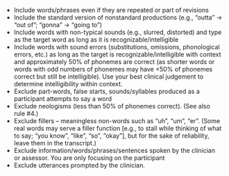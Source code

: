 - Include words/phrases even if they are repeated or part of revisions 
- Include the standard version of nonstandard productions (e.g., “outta” -> “out of”; “gonna” -> “going to”)
- Include words with non-typical sounds (e.g., slurred, distorted) and type as the target word as long as it is recognizable/intelligible 
- Include words with sound errors (substitutions, omissions, phonological errors, etc.) as long as the target is recognizable/intelligible with context and approximately 50% of phonemes are correct (as shorter words or words with odd numbers of phonemes may have <50% of phonemes correct but still be intelligible). Use your best clinical judgement to determine intelligibility within context. 
- Exclude part-words, false starts, sounds/syllables produced as a participant attempts to say a word
- Exclude neologisms (less than 50% of phonemes correct). (See also rule #4.)
- Exclude fillers – meaningless non-words such as “uh”, “um”, “er”. (Some real words may serve a filler function [e.g., to stall while thinking of what to say; “you know”, “like”, “so”, “okay”], but for the sake of reliability, leave them in the transcript.) 
- Exclude information/words/phrases/sentences spoken by the clinician or assessor. You are only focusing on the participant
- Exclude utterances prompted by the clinician. 

